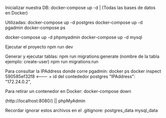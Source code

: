 Inicializar nuestra DB:
docker-compose up -d | (Todas las bases de datos en Docker)

Utilizadas:
docker-compose up -d postgres
docker-compose up -d pgadmin
docker-compose ps

docker-compose up -d phpmyadmin
docker-compose up -d mysql

Ejecutar el proyecto
npm run dev

Generar y ejecutar tablas:
npm run migrations:generate (nombre de la tabla ejemplo: create-user)
npm run migrations:run

Para consultar la IPAddress donde corre pgadmin:
docker ps
docker inspect 590585ef32f8 <--- + id del contededor postgres "IPAddress": "172.24.0.2",

Para retirar un contenedor en Docker:
docker-compose down

(http://localhost:8080/) || phpMyAdmin

Recordar ignorar estos archivos en el .gitignore:
postgres_data
mysql_data
